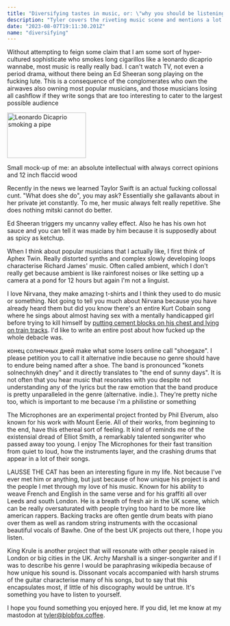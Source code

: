 ```yaml
---
title: "Diversifying tastes in music, or: \"why you should be listening to good music instead of your music\""
description: "Tyler covers the riveting music scene and mentions a lot of niche bands and people you should listen to."
date: "2023-08-07T19:11:30.201Z"
name: "diversifying"
---
```

Without attempting to feign some claim that I am some sort of hyper-cultured sophisticate who smokes long cigarillos like a leonardo dicaprio wannabe, most music is really really bad. I can't watch TV, not even a period drama, without there being an Ed Sheeran song playing on the fucking lute. This is a consequence of the conglomerates who own the airwaves also owning most popular musicians, and those musicians losing all cashflow if they write songs that are too interesting to cater to the largest possible audience

<img src="/article/misc/dicaprio_optimized.jpg" alt="Leonardo Dicaprio smoking a pipe" width="184" height="106">

Small mock-up of me: an absolute intellectual with always correct opinions and 12 inch flaccid wood

Recently in the news we learned Taylor Swift is an actual fucking collossal cunt. "What does she do", you may ask? Essentially she gallavants about in her private jet constantly. To me, her music always felt really repetitive. She does nothing mitski cannot do better.

Ed Sheeran triggers my uncanny valley effect. Also he has his own hot sauce and you can tell it was made by him because it is supposedly about as spicy as ketchup.

When I think about popular musicians that I actually like, I first think of Aphex Twin. Really distorted synths and complex slowly developing loops characterise Richard James' music. Often called ambient, which I don't really get because ambient is like rainforest noises or like setting up a camera at a pond for 12 hours but again I'm not a linguist.

I love Nirvana, they make amazing t-shirts and I think they used to do music or something. Not going to tell you much about Nirvana because you have already heard them but did you know there's an entire Kurt Cobain song where he sings about almost having sex with a mentally handicapped girl before trying to kill himself by [putting cement blocks on his chest and lying on train tracks](https://genius.com/Kurt-cobain-aberdeen-annotated). I'd like to write an entire post about how fucked up the whole debacle was.

конец солнечных дней make what some losers online call "shoegaze". I please petition you to call it alternative indie because no genre should have to endure being named after a shoe. The band is pronounced "konets solnechnykh dney" and it directly translates to "the end of sunny days". It is not often that you hear music that resonates with you despite not understanding any of the lyrics but the raw emotion that the band produce is pretty unparalleled in the genre (alternative. indie.). They're pretty niche too, which is important to me because i'm a philistine or something

The Microphones are an experimental project fronted by Phil Elverum, also known for his work with Mount Eerie. All of their works, from beginning to the end, have this ethereal sort of feeling. It kind of reminds me of the existensial dread of Elliot Smith, a remarkably talented songwriter who passed away too young. I enjoy The Microphones for their fast transition from quiet to loud, how the instruments layer, and the crashing drums that appear in a lot of their songs.

LAUSSE THE CAT has been an interesting figure in my life. Not because I've ever met him or anything, but just because of how unique his project is and the people I met through my love of his music. Known for his ability to weave French and English in the same verse and for his graffiti all over Leeds and south London. He is a breath of fresh air in the UK scene, which can be really oversaturated with people trying too hard to be more like american rappers. Backing tracks are often gentle drum beats with piano over them as well as random string instruments with the occasional beautiful vocals of Bawhe. One of the best UK projects out there, I hope you listen.

King Krule is another project that will resonate with other people raised in London or big cities in the UK. Archy Marshall is a singer-songwriter and if I was to describe his genre I would be paraphrasing wikipedia because of how unique his sound is. Dissonant vocals accompanied with harsh strums of the guitar characterise many of his songs, but to say that this encapsulates most, if little of his discography would be untrue. It's something you have to listen to yourself.

I hope you found something you enjoyed here. If you did, let me know at my mastodon at [tyler@blobfox.coffee](https://blobfox.coffee/@tyler).